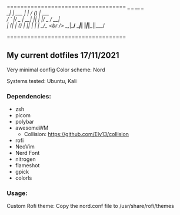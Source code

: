 ===================================
     _       _    __ _ _<br />
  __| | ___ | |_ / _(_) | ___  ___<br />
 / _` |/ _ \| __| |_| | |/ _ \/ __|<br />
| (_| | (_) | |_|  _| | |  __/\__ \<br />
 \__,_|\___/ \__|_| |_|_|\___||___/<br />

===================================

## My current dotfiles 17/11/2021
Very minimal config
Color scheme: Nord

Systems tested: Ubuntu, Kali

### Dependencies:
- zsh
- picom
- polybar
- awesomeWM
  - Collision: https://github.com/Elv13/collision
- rofi
- NeoVim
- Nerd Font
- nitrogen
- flameshot
- gpick
- colorls

### Usage:
Custom Rofi theme:
Copy the nord.conf file to /usr/share/rofi/themes

